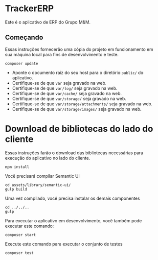 # TrackerERP

Este é o aplicativo de ERP do Grupo M&M.

## Começando

Essas instruções fornecerão uma cópia do projeto em funcionamento em sua
máquina local para fins de desenvolvimento e teste.

```
composer update
```

* Aponte o documento raiz do seu host para o diretório `public/` do aplicativo.
* Certifique-se de que `var` seja gravado na web.
* Certifique-se de que `var/log/` seja gravado na web.
* Certifique-se de que `var/cache/` seja gravado na web.
* Certifique-se de que `var/storage/` seja gravado na web.
* Certifique-se de que `var/storage/attachments/` seja gravado na web.
* Certifique-se de que `var/storage/images/` seja gravado na web.

# Download de bibliotecas do lado do cliente

Essas instruções farão o download das bibliotecas necessárias
para execução do aplicativo no lado do cliente.

```
npm install
```
Você precisará compilar Semantic UI

```
cd assets/library/semantic-ui/
gulp build
```

Uma vez compilado, você precisa instalar os demais componentes

```
cd ../../..
gulp
```

Para executar o aplicativo em desenvolvimento, você também pode executar este comando:

	composer start

Execute este comando para executar o conjunto de testes

	composer test
